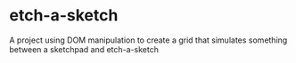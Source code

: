 # etch-a-sketch
A project using DOM manipulation to create a grid that simulates something between a sketchpad and etch-a-sketch
